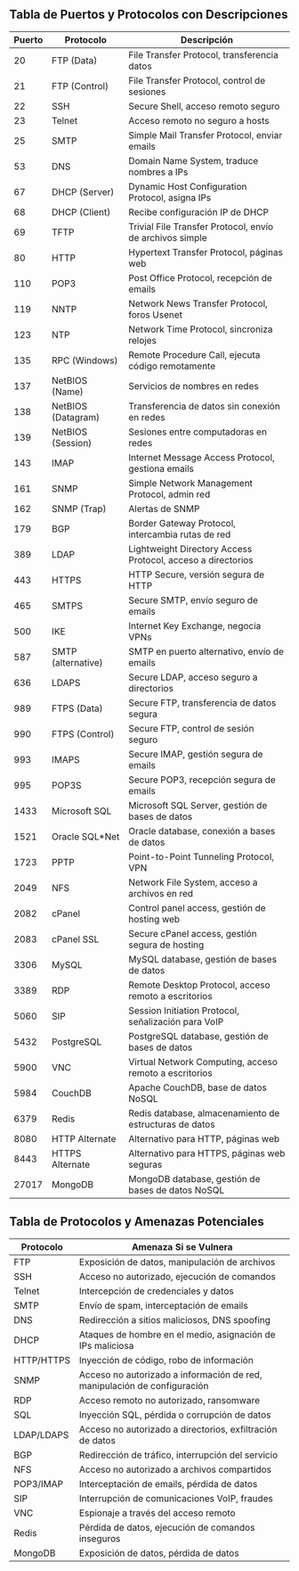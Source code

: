 ## Tabla de Puertos y Protocolos con Descripciones

| Puerto | Protocolo          | Descripción                                                 |
| ------ | ------------------ | ----------------------------------------------------------- |
| 20     | FTP (Data)         | File Transfer Protocol, transferencia datos                 |
| 21     | FTP (Control)      | File Transfer Protocol, control de sesiones                 |
| 22     | SSH                | Secure Shell, acceso remoto seguro                          |
| 23     | Telnet             | Acceso remoto no seguro a hosts                             |
| 25     | SMTP               | Simple Mail Transfer Protocol, enviar emails                |
| 53     | DNS                | Domain Name System, traduce nombres a IPs                   |
| 67     | DHCP (Server)      | Dynamic Host Configuration Protocol, asigna IPs             |
| 68     | DHCP (Client)      | Recibe configuración IP de DHCP                             |
| 69     | TFTP               | Trivial File Transfer Protocol, envío de archivos simple    |
| 80     | HTTP               | Hypertext Transfer Protocol, páginas web                    |
| 110    | POP3               | Post Office Protocol, recepción de emails                   |
| 119    | NNTP               | Network News Transfer Protocol, foros Usenet                |
| 123    | NTP                | Network Time Protocol, sincroniza relojes                   |
| 135    | RPC (Windows)      | Remote Procedure Call, ejecuta código remotamente           |
| 137    | NetBIOS (Name)     | Servicios de nombres en redes                               |
| 138    | NetBIOS (Datagram) | Transferencia de datos sin conexión en redes                |
| 139    | NetBIOS (Session)  | Sesiones entre computadoras en redes                        |
| 143    | IMAP               | Internet Message Access Protocol, gestiona emails           |
| 161    | SNMP               | Simple Network Management Protocol, admin red               |
| 162    | SNMP (Trap)        | Alertas de SNMP                                             |
| 179    | BGP                | Border Gateway Protocol, intercambia rutas de red           |
| 389    | LDAP               | Lightweight Directory Access Protocol, acceso a directorios |
| 443    | HTTPS              | HTTP Secure, versión segura de HTTP                         |
| 465    | SMTPS              | Secure SMTP, envío seguro de emails                         |
| 500    | IKE                | Internet Key Exchange, negocia VPNs                         |
| 587    | SMTP (alternative) | SMTP en puerto alternativo, envío de emails                 |
| 636    | LDAPS              | Secure LDAP, acceso seguro a directorios                    |
| 989    | FTPS (Data)        | Secure FTP, transferencia de datos segura                   |
| 990    | FTPS (Control)     | Secure FTP, control de sesión seguro                        |
| 993    | IMAPS              | Secure IMAP, gestión segura de emails                       |
| 995    | POP3S              | Secure POP3, recepción segura de emails                     |
| 1433   | Microsoft SQL      | Microsoft SQL Server, gestión de bases de datos             |
| 1521   | Oracle SQL*Net     | Oracle database, conexión a bases de datos                  |
| 1723   | PPTP               | Point-to-Point Tunneling Protocol, VPN                      |
| 2049   | NFS                | Network File System, acceso a archivos en red               |
| 2082   | cPanel             | Control panel access, gestión de hosting web                |
| 2083   | cPanel SSL         | Secure cPanel access, gestión segura de hosting             |
| 3306   | MySQL              | MySQL database, gestión de bases de datos                   |
| 3389   | RDP                | Remote Desktop Protocol, acceso remoto a escritorios        |
| 5060   | SIP                | Session Initiation Protocol, señalización para VoIP         |
| 5432   | PostgreSQL         | PostgreSQL database, gestión de bases de datos              |
| 5900   | VNC                | Virtual Network Computing, acceso remoto a escritorios      |
| 5984   | CouchDB            | Apache CouchDB, base de datos NoSQL                         |
| 6379   | Redis              | Redis database, almacenamiento de estructuras de datos      |
| 8080   | HTTP Alternate     | Alternativo para HTTP, páginas web                          |
| 8443   | HTTPS Alternate    | Alternativo para HTTPS, páginas web seguras                 |
| 27017  | MongoDB            | MongoDB database, gestión de bases de datos NoSQL           |


## Tabla de Protocolos y Amenazas Potenciales

| Protocolo  | Amenaza Si se Vulnera                                                    |
| ---------- | ------------------------------------------------------------------------ |
| FTP        | Exposición de datos, manipulación de archivos                            |
| SSH        | Acceso no autorizado, ejecución de comandos                              |
| Telnet     | Intercepción de credenciales y datos                                     |
| SMTP       | Envío de spam, interceptación de emails                                  |
| DNS        | Redirección a sitios maliciosos, DNS spoofing                            |
| DHCP       | Ataques de hombre en el medio, asignación de IPs maliciosa               |
| HTTP/HTTPS | Inyección de código, robo de información                                 |
| SNMP       | Acceso no autorizado a información de red, manipulación de configuración |
| RDP        | Acceso remoto no autorizado, ransomware                                  |
| SQL        | Inyección SQL, pérdida o corrupción de datos                             |
| LDAP/LDAPS | Acceso no autorizado a directorios, exfiltración de datos                |
| BGP        | Redirección de tráfico, interrupción del servicio                        |
| NFS        | Acceso no autorizado a archivos compartidos                              |
| POP3/IMAP  | Interceptación de emails, pérdida de datos                               |
| SIP        | Interrupción de comunicaciones VoIP, fraudes                             |
| VNC        | Espionaje a través del acceso remoto                                     |
| Redis      | Pérdida de datos, ejecución de comandos inseguros                        |
| MongoDB    | Exposición de datos, pérdida de datos                                    |
